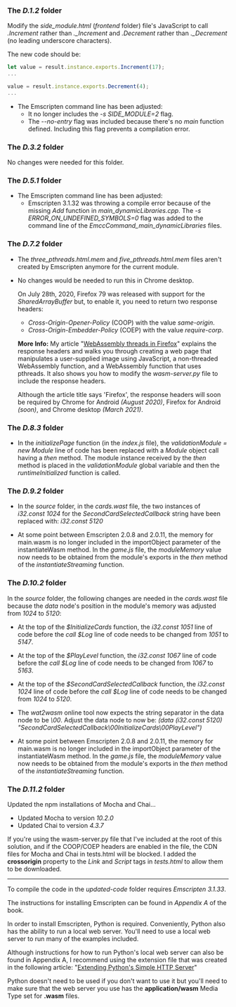 ### The _D.1.2_ folder
  
  Modify the _side_module.html_ (_frontend_ folder) file's JavaScript to call _.Increment_ rather than _.\_Increment_ and _.Decrement_ rather than _.\_Decrement_ (no leading underscore characters).
  
  The new code should be:
  
  ```javascript
  let value = result.instance.exports.Increment(17);
  ...

  value = result.instance.exports.Decrement(4);
  ...
  ```

  - The Emscripten command line has been adjusted:
    - It no longer includes the _-s SIDE\_MODULE=2_ flag.
    - The _--no-entry_ flag was included because there's no _main_ function defined. Including this flag prevents a compilation error.


### The _D.3.2_ folder
  
  No changes were needed for this folder.


### The _D.5.1_ folder
  
- The Emscripten command line has been adjusted:
  - Emscripten 3.1.32 was throwing a compile error because of the missing *Add* function in *main_dynamicLibraries.cpp*. The *-s ERROR_ON_UNDEFINED_SYMBOLS=0* flag was added to the command line of the *EmccCommand_main_dynamicLibraries* files.


### The _D.7.2_ folder

  - The _three\_pthreads.html.mem_ and _five\_pthreads.html.mem_ files aren't created by Emscripten anymore for the current module.
  
  - No changes would be needed to run this in Chrome desktop. 
    
    On July 28th, 2020, Firefox 79 was released with support for the _SharedArrayBuffer_ but, to enable it, you need to return two response headers:
    - _Cross-Origin-Opener-Policy_ (COOP) with the value _same-origin_.
    - _Cross-Origin-Embedder-Policy_ (COEP) with the value _require-corp_.
    
    **More Info:** My article "[WebAssembly threads in Firefox](https://cggallant.blogspot.com/2020/07/webassembly-threads-in-firefox.html)" explains the response headers and walks you through creating a web page that manipulates a user-supplied image using JavaScript, a non-threaded WebAssembly function, and a WebAssembly function that uses pthreads. It also shows you how to modify the _wasm-server.py_ file to include the response headers.
    
    Although the article title says 'Firefox', the response headers will soon be required by Chrome for Android _(August 2020)_, Firefox for Android _(soon)_, and Chrome desktop _(March 2021)_.


### The _D.8.3_ folder
  
  - In the _initializePage_ function (in the _index.js_ file), the _validationModule = new Module_ line of code has been replaced with a _Module_ object call having a _then_ method. The module instance received by the _then_ method is placed in the _validationModule_ global variable and then the _runtimeInitialized_ function is called.
  

### The _D.9.2_ folder
  
  - In the _source_ folder, in the _cards.wast_ file, the two instances of _i32.const 1024_ for the _SecondCardSelectedCallback_ string have been replaced with: _i32.const 5120_

  - At some point between Emscripten 2.0.8 and 2.0.11, the memory for main.wasm is no longer included in the importObject parameter of the instantiateWasm method. In the _game.js_ file, the _moduleMemory_ value now needs to be obtained from the module's exports in the _then_ method of the _instantiateStreaming_ function.

### The _D.10.2_ folder
  
  In the _source_ folder, the following changes are needed in the _cards.wast_ file because the _data_ node's position in the module's memory was adjusted from _1024_ to _5120_:
  - At the top of the _$InitializeCards_ function, the _i32.const 1051_ line of code before the _call $Log_ line of code needs to be changed from _1051_ to _5147_.
  - At the top of the _$PlayLevel_ function, the _i32.const 1067_ line of code before the _call $Log_ line of code needs to be changed from _1067_ to _5163_.
  - At the top of the _$SecondCardSelectedCallback_ function, the _i32.const 1024_ line of code before the _call $Log_ line of code needs to be changed from _1024_ to _5120_.
  - The _wat2wasm_ online tool now expects the string separator in the data node to be _\\00_. Adjust the data node to now be: _(data (i32.const 5120) "SecondCardSelectedCallback\\00InitializeCards\\00PlayLevel")_ 

  - At some point between Emscripten 2.0.8 and 2.0.11, the memory for main.wasm is no longer included in the importObject parameter of the instantiateWasm method. In the _game.js_ file, the _moduleMemory_ value now needs to be obtained from the module's exports in the _then_ method of the _instantiateStreaming_ function.


### The _D.11.2_ folder
  
  Updated the npm installations of Mocha and Chai...
  - Updated Mocha to version _10.2.0_
  - Updated Chai to version _4.3.7_

  If you're using the wasm-server.py file that I've included at the root of this solution, and if the COOP/COEP headers are enabled in the file, the CDN files for Mocha and Chai in tests.html will be blocked. I added the **crossorigin** property to the *Link* and *Script* tags in *tests.html* to allow them to be downloaded.


---

To compile the code in the _updated-code_ folder requires _Emscripten 3.1.33_.

The instructions for installing Emscripten can be found in _Appendix A_ of the book.


In order to install Emscripten, Python is required. Conveniently, Python also has the ability to run a local web server. You'll need to use a local web server to run many of the examples included. 

Although instructions for how to run Python's local web server can also be found in Appendix A, I recommend using the extension file that was created in the following article: "[Extending Python's Simple HTTP Server](https://cggallant.blogspot.com/2020/07/extending-pythons-simple-http-server.html)"


Python doesn't need to be used if you don't want to use it but you'll need to make sure that the web server you use has the **application/wasm** Media Type set for **.wasm** files.
